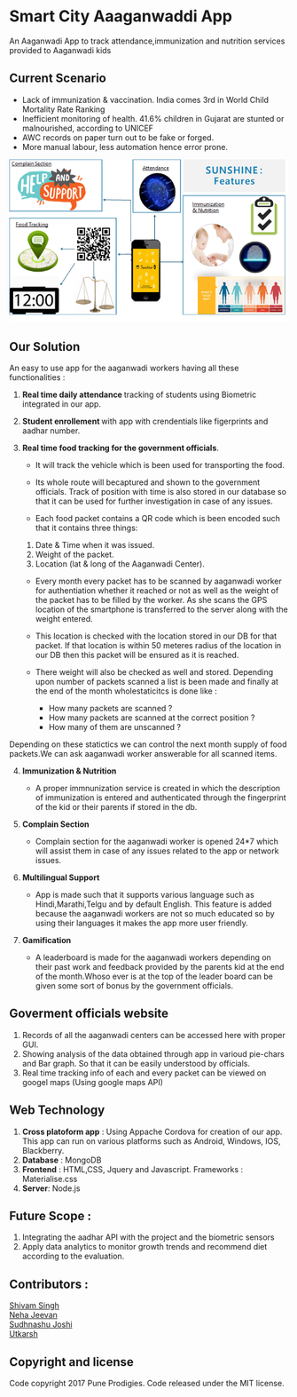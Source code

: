 # Smart City Aaaganwaddi App
An Aaganwadi App to track attendance,immunization and nutrition services provided to Aaganwadi kids

## Current Scenario
* Lack of immunization & vaccination. India comes 3rd in World Child Mortality Rate Ranking
* Inefficient monitoring of health. 41.6% children in Gujarat are stunted or malnourished, according to UNICEF
* AWC records on paper turn out to be fake or forged.
* More manual labour, less automation hence error prone.

![Alt text](/rajkoy.png?raw=true "Optional Title")


## Our Solution 

An easy to use app for the aaganwadi workers having all these functionalities :
1. <b>Real time daily attendance </b> tracking of students using Biometric integrated in our app.

2. <b>Student enrollement </b> with app with crendentials like figerprints and aadhar number.

3. <b>Real time food tracking for the government officials</b>. 
    * It will track the vehicle which is been used for transporting the food.
    * Its whole route will becaptured and shown to the government officials. Track of position with time is also stored in our        database so that it can be used for further investigation in case of any issues.

    * Each food packet contains a QR code which is been encoded such that it contains three things:
   1. Date & Time when it was issued.
   2. Weight of the packet.
   3. Location (lat & long of the Aaganwadi Center).
    
    * Every month every packet has to be scanned by aaganwadi worker for authentiation whether it reached or not as well as the weight of the packet has to be filled by the worker. As she scans the GPS location of the smartphone is transferred to the server along with the weight entered.

    * This location is checked with the location stored in our DB for that packet. If that location is within 50 meteres radius of the location in our DB then this packet will be ensured as it is reached.

    * There weight will also be checked as well and stored. Depending upon number of packets scanned a list is been made and finally at the end of the month wholestaticitcs is done like : <br>
      * How many packets are scanned ? 
      * How many packets are scanned at the correct position ?
      * How many of them are unscanned ?
  
Depending on these statictics we can control the next month supply of food packets.We can ask aaganwadi worker answerable for all scanned items.

4. <b>Immunization & Nutrition </b> 
    * A proper immnunization service is created in which the description of immunization is entered and authenticated through the
   fingerprint of the kid or their parents if stored in the db.

5. <b>Complain Section</b> 
    * Complain section for the aaganwadi worker is opened 24*7 which will assist them in case of any issues related to the app or network issues.

6. <b>Multilingual Support</b> 
    * App is made such that it supports various language such as Hindi,Marathi,Telgu and by default English. This feature is added because the aaganwadi workers are not so much educated so by using their languages it makes the app more user friendly.

7. <b> Gamification </b> 
    * A leaderboard is made for the aaganwadi workers depending on their past work and feedback provided by the parents kid at the end of the month.Whoso ever is at the top of the leader board can be given some sort of bonus by the government officials.
 
## Goverment officials website

1. Records of all the aaganwadi centers can be accessed here with proper GUI.
2. Showing analysis of the data obtained through app in varioud pie-chars and Bar graph. So that it can be easily understood by officials.
3. Real time tracking info of each and every packet can be viewed on googel maps (Using google maps API)

## Web Technology
1. <b>Cross platoform app</b> : Using Appache Cordova for creation of our app. This app can run on various platforms such as Android, Windows, IOS, Blackberry.
2. <b>Database</b> : MongoDB
3. <b>Frontend</b> : HTML,CSS, Jquery and Javascript. Frameworks : Materialise.css
4. <b>Server</b>: Node.js

## Future Scope :
1. Integrating the aadhar API with the project and the biometric sensors
2. Apply data analytics to monitor growth trends and recommend diet according to the evaluation.

## Contributors :
<a href="https://github.com/Vella-Contributor" target="_blank">Shivam Singh </a> <br>
<a href="https://github.com/NehaJeevan" target="_blank">Neha Jeevan </a>  <br>
<a href="https://github.com/SJoshi7" target="_blank">Sudhnashu Joshi </a>  <br>
<a href="https://github.com/UtkarshMishra0511" target="_blank">Utkarsh </a> <br>


## Copyright and license
Code copyright 2017 Pune Prodigies. Code released under the MIT license.







